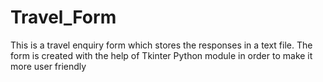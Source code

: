 # Travel_Form
This is a travel enquiry form which stores the responses in a text file. The form is created with the help of Tkinter Python module in order to make it more user friendly

